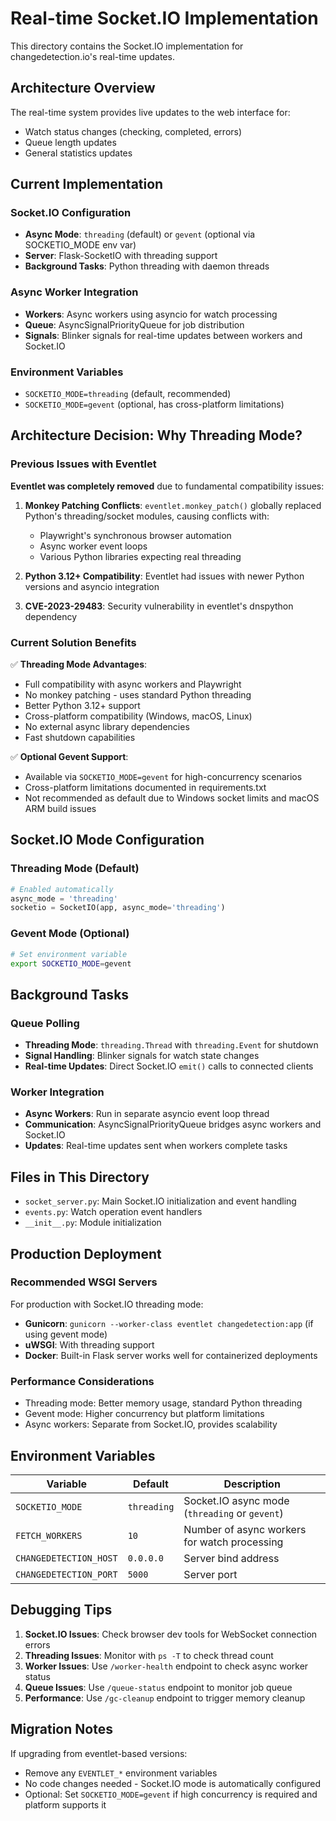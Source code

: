 # Real-time Socket.IO Implementation

This directory contains the Socket.IO implementation for changedetection.io's real-time updates.

## Architecture Overview

The real-time system provides live updates to the web interface for:
- Watch status changes (checking, completed, errors)
- Queue length updates  
- General statistics updates

## Current Implementation

### Socket.IO Configuration
- **Async Mode**: `threading` (default) or `gevent` (optional via SOCKETIO_MODE env var)
- **Server**: Flask-SocketIO with threading support
- **Background Tasks**: Python threading with daemon threads

### Async Worker Integration
- **Workers**: Async workers using asyncio for watch processing
- **Queue**: AsyncSignalPriorityQueue for job distribution
- **Signals**: Blinker signals for real-time updates between workers and Socket.IO

### Environment Variables
- `SOCKETIO_MODE=threading` (default, recommended)
- `SOCKETIO_MODE=gevent` (optional, has cross-platform limitations)

## Architecture Decision: Why Threading Mode?

### Previous Issues with Eventlet
**Eventlet was completely removed** due to fundamental compatibility issues:

1. **Monkey Patching Conflicts**: `eventlet.monkey_patch()` globally replaced Python's threading/socket modules, causing conflicts with:
   - Playwright's synchronous browser automation
   - Async worker event loops
   - Various Python libraries expecting real threading

2. **Python 3.12+ Compatibility**: Eventlet had issues with newer Python versions and asyncio integration

3. **CVE-2023-29483**: Security vulnerability in eventlet's dnspython dependency

### Current Solution Benefits
✅ **Threading Mode Advantages**:
- Full compatibility with async workers and Playwright
- No monkey patching - uses standard Python threading
- Better Python 3.12+ support
- Cross-platform compatibility (Windows, macOS, Linux)
- No external async library dependencies
- Fast shutdown capabilities

✅ **Optional Gevent Support**:
- Available via `SOCKETIO_MODE=gevent` for high-concurrency scenarios
- Cross-platform limitations documented in requirements.txt
- Not recommended as default due to Windows socket limits and macOS ARM build issues

## Socket.IO Mode Configuration

### Threading Mode (Default)
```python
# Enabled automatically
async_mode = 'threading'
socketio = SocketIO(app, async_mode='threading')
```

### Gevent Mode (Optional)
```bash
# Set environment variable
export SOCKETIO_MODE=gevent
```

## Background Tasks

### Queue Polling
- **Threading Mode**: `threading.Thread` with `threading.Event` for shutdown
- **Signal Handling**: Blinker signals for watch state changes
- **Real-time Updates**: Direct Socket.IO `emit()` calls to connected clients

### Worker Integration
- **Async Workers**: Run in separate asyncio event loop thread
- **Communication**: AsyncSignalPriorityQueue bridges async workers and Socket.IO
- **Updates**: Real-time updates sent when workers complete tasks

## Files in This Directory

- `socket_server.py`: Main Socket.IO initialization and event handling
- `events.py`: Watch operation event handlers  
- `__init__.py`: Module initialization

## Production Deployment

### Recommended WSGI Servers
For production with Socket.IO threading mode:
- **Gunicorn**: `gunicorn --worker-class eventlet changedetection:app` (if using gevent mode)
- **uWSGI**: With threading support
- **Docker**: Built-in Flask server works well for containerized deployments

### Performance Considerations
- Threading mode: Better memory usage, standard Python threading
- Gevent mode: Higher concurrency but platform limitations
- Async workers: Separate from Socket.IO, provides scalability

## Environment Variables

| Variable | Default | Description |
|----------|---------|-------------|
| `SOCKETIO_MODE` | `threading` | Socket.IO async mode (`threading` or `gevent`) |
| `FETCH_WORKERS` | `10` | Number of async workers for watch processing |
| `CHANGEDETECTION_HOST` | `0.0.0.0` | Server bind address |
| `CHANGEDETECTION_PORT` | `5000` | Server port |

## Debugging Tips

1. **Socket.IO Issues**: Check browser dev tools for WebSocket connection errors
2. **Threading Issues**: Monitor with `ps -T` to check thread count  
3. **Worker Issues**: Use `/worker-health` endpoint to check async worker status
4. **Queue Issues**: Use `/queue-status` endpoint to monitor job queue
5. **Performance**: Use `/gc-cleanup` endpoint to trigger memory cleanup

## Migration Notes

If upgrading from eventlet-based versions:
- Remove any `EVENTLET_*` environment variables
- No code changes needed - Socket.IO mode is automatically configured
- Optional: Set `SOCKETIO_MODE=gevent` if high concurrency is required and platform supports it